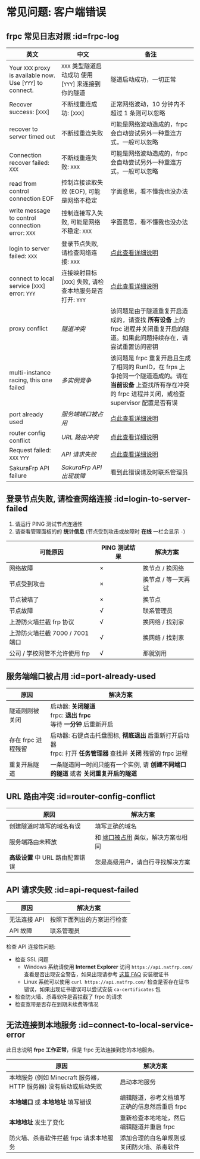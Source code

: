 # 常见问题: 客户端错误

## frpc 常见日志对照 :id=frpc-log

| 英文 | 中文 | 备注 |
| --- | --- | --- |
| Your `XXX` proxy is available now. Use [`YYY`] to connect. | `XXX` 类型隧道启动成功 使用 [`YYY`] 来连接到你的隧道 | 隧道启动成功，一切正常 |
| Recover success: [`XXX`] | 不断线重连成功: [`XXX`] | 正常网络波动，10 分钟内不超过 1 条则可以忽略 |
| recover to server timed out | 不断线重连失败 | 可能是网络波动造成的，frpc 会自动尝试另外一种重连方式，一般可以忽略 |
| Connection recover failed: `XXX` | 不断线重连失败: `XXX` | 可能是网络波动造成的，frpc 会自动尝试另外一种重连方式，一般可以忽略 |
| read from control connection EOF | 控制连接读取失败 (EOF), 可能是网络不稳定 | 字面意思，看不懂我也没办法 |
| write message to control connection error: `XXX` | 控制连接写入失败, 可能是网络不稳定: `XXX` | 字面意思，看不懂我也没办法 |
| login to server failed: `XXX` | 登录节点失败, 请检查网络连接: `XXX` | [点此查看详细说明](#login-to-server-failed) |
| connect to local service [`XXX`] error: `YYY` | 连接映射目标 [`XXX`] 失败, 请检查本地服务是否打开: `YYY` | [点此查看详细说明](#connect-to-local-service-error) |
| proxy conflict | *隧道冲突* | 该问题是由于隧道重复开启造成的，请查找 **所有设备** 上的 frpc 进程并关闭重复开启的隧道。如果此问题持续存在，请尝试重置访问密钥 |
| multi-instance racing, this one failed | *多实例竞争* | 该问题是 frpc 重复开启且生成了相同的 RunID，在 frps 上争抢同一个隧道造成的。请在 **当前设备** 上查找所有存在冲突的 frpc 进程并关闭，或检查 supervisor 配置是否有误 |
| port already used | *服务端端口被占用* | [点此查看详细说明](#port-already-used) |
| router config conflict | *URL 路由冲突* | [点此查看详细说明](#router-config-conflict) |
| Request failed: `XXX` `YYY` | *API 请求失败* | [点此查看详细说明](#api-request-failed) |
| SakuraFrp API failure | *SakuraFrp API 出现故障* | 看到此错误请及时联系管理员 |

## 登录节点失败, 请检查网络连接 :id=login-to-server-failed

1. 请运行 PING 测试节点连通性
2. 请查看管理面板的的 **统计信息** (节点受到攻击或故障时 **在线** 一栏会显示 `-`)

| 可能原因 | PING 测试结果 | 解决方案 |
| --- | --- | --- |
| 网络故障 | × | 换节点 / 换网络 |
| 节点受到攻击 | × | 换节点 / 等一天再试 |
| 节点被墙了 | × | 换节点 |
| 节点故障 | √ | 联系管理员 |
| 上游防火墙拦截 frp 协议 | √ | 换网络 / 找别家 |
| 上游防火墙拦截 7000 / 7001 端口 | √ | 换网络 / 找别家 |
| 公司 / 学校网管不允许使用 frp | √ | 那就别用 |

## 服务端端口被占用 :id=port-already-used

| 原因 | 解决方案 |
| --- | --- |
| 隧道刚刚被关闭 | 启动器: **关闭隧道** <br> frpc: **退出 frpc** <br> 等待 **一分钟** 后重新开启 |
| 存在 frpc 进程残留 | 启动器: 右键点击托盘图标, **彻底退出** 后重新打开启动器 <br> frpc: 打开 **任务管理器** 查找并 **关闭** 残留的 frpc 进程 |
| 重复开启隧道 | 一条隧道同一时间只能有一个实例, 请 **创建不同端口的隧道** 或者 **关闭重复开启的隧道** |

## URL 路由冲突 :id=router-config-conflict

| 原因 | 解决方案 |
| --- | --- |
| 创建隧道时填写的域名有误 | 填写正确的域名 |
| 服务端路由未释放 | 和 [端口被占用](#port-already-used) 类似，解决方案也相同 |
| **高级设置** 中 URL 路由配置错误 | 您是高级用户，请自行寻找解决方案 |

## API 请求失败 :id=api-request-failed

| 原因 | 解决方案 |
| --- | --- |
| 无法连接 API | 按照下面列出的方案进行检查 |
| API 故障 | 联系管理员 |

检查 API 连接性问题:

- 检查 SSL 问题
  - Windows 系统请使用 **Internet Explorer** 访问 `https://api.natfrp.com/` 查看是否出现安全警告，如果出现请参考 [这篇 FAQ](/faq/launcher#远程证书无效) 安装根证书
  - Linux 系统可以使用 `curl https://api.natfrp.com/` 检查是否存在证书错误，如果出现证书错误可以尝试安装 `ca-certificates` 包
- 检查防火墙、杀毒软件是否拦截了 frpc 的请求
- 检查宽带是否存在到期未续费等情况

## 无法连接到本地服务 :id=connect-to-local-service-error

此日志说明 **frpc 工作正常**，但是 frpc 无法连接到您的本地服务。

| 原因 | 解决方案 |
| --- | --- |
| 本地服务 (例如 Minecraft 服务器，HTTP 服务器) 没有启动或启动失败 | 启动本地服务 |
| **本地端口** 或 **本地地址** 填写错误 | 编辑隧道，参考文档填写正确的信息然后重启 frpc |
| **本地地址** 发生了变化 | 重新检查本地地址，然后编辑隧道并重启 frpc |
| 防火墙、杀毒软件拦截 frpc 请求本地服务 | 添加合理的白名单规则或关闭防火墙、杀毒软件 |
